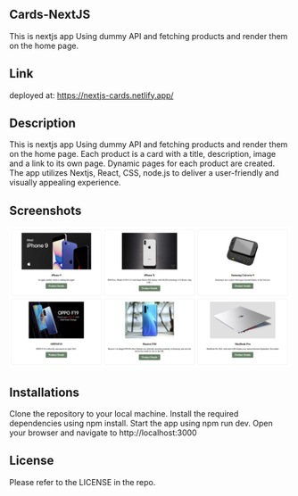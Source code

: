 

## Cards-NextJS

This is nextjs app Using dummy API and fetching products and render them on the home page.


## Link

deployed at: https://nextjs-cards.netlify.app/

## Description

This is nextjs app Using dummy API and fetching products and render them on the home page.
Each product is a card with a title, description, image and a link to its own page. Dynamic pages for each product are created.
The app utilizes Nextjs, React, CSS, node.js to deliver a user-friendly and visually appealing experience.

## Screenshots

![screenshot of page](./public/screenshot.png)

## Installations

Clone the repository to your local machine.
Install the required dependencies using npm install.
Start the app using npm run dev.
Open your browser and navigate to http://localhost:3000

## License

Please refer to the LICENSE in the repo.